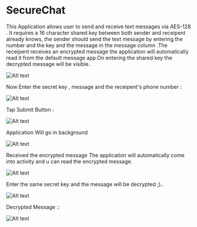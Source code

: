 # SecureChat
This Application allows user to send and receive text messages via AES-128 .
It requires a  16 character shared key between both sender and receipent already knows, the sender should send the text message by entering the number and the key and the message in the message column .The receipent receives an encrypted message the application will automatically read it from the default message app.On entering the shared key the decrypted message will be visible.

![Alt text](https://github.com/DaljitBhalla/SecureChat/blob/master/screenshots/_1.jpg "Optional title")


Now Enter the secret key , message and the receipent's phone number : 


![Alt text](https://github.com/DaljitBhalla/SecureChat/blob/master/screenshots/3.JPG "Optional title")


Tap Submit Button : 


![Alt text](https://github.com/DaljitBhalla/SecureChat/blob/master/screenshots/4.JPG "Optional title")


Application Will go in background 


![Alt text](https://github.com/DaljitBhalla/SecureChat/blob/master/screenshots/5.JPG "Optional title")

Received the encrypted message The application will automatically come into activity and u can  read the encrypted message.


![Alt text](https://github.com/DaljitBhalla/SecureChat/blob/master/screenshots/6.JPG "Optional title")

Enter the same secret key and the message will be decrypted ;)..


![Alt text](https://github.com/DaljitBhalla/SecureChat/blob/master/screenshots/8.JPG "Optional title")

Decrypted Message :: 

![Alt text](https://github.com/DaljitBhalla/SecureChat/blob/master/screenshots/10.jpg "Optional title")
